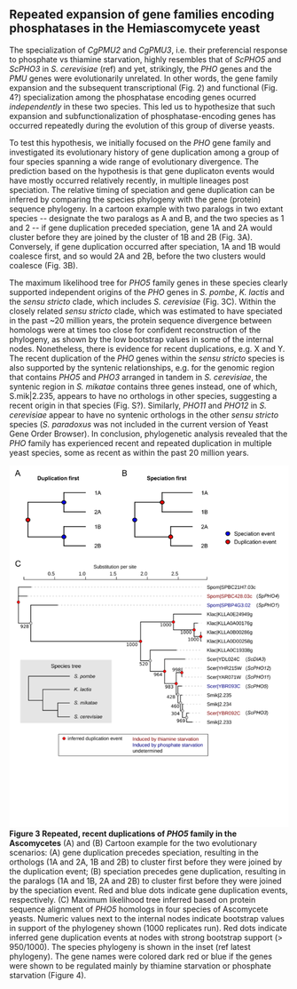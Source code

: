 ## Repeated expansion of gene families encoding phosphatases in the Hemiascomycete yeast

The specialization of _CgPMU2_ and _CgPMU3_, i.e. their preferencial response to phosphate vs thiamine starvation, highly resembles that of _ScPHO5_ and _ScPHO3_ in _S. cerevisiae_ (<span font="color:red">ref</span>) and yet, strikingly, the _PHO_ genes and the _PMU_ genes were evolutionarily unrelated. In other words, the gene family expansion and the subsequent transcriptional (Fig. 2) and functional (Fig. 4?) specialization among the phosphatase encoding genes ocurred _independently_ in these two species. This led us to hypothesize that such expansion and subfunctionalization of phosphatase-encoding genes has occurred repeatedly during the evolution of this group of diverse yeasts. 

To test this hypothesis, we initially focused on the _PHO_ gene family and investigated its evolutionary history of gene duplication among a group of four species spanning a wide range of evolutionary divergence. The prediction based on the hypothesis is that gene duplicaton events would have mostly occurred relatively recently, in multiple lineages post speciation. The relative timing of speciation and gene duplication can be inferred by comparing the species phylogeny with the gene (protein) sequence phylogeny. In a cartoon example with two paralogs in two extant species -- designate the two paralogs as A and B, and the two species as 1 and 2 -- if gene duplication preceded speciation, gene 1A and 2A would cluster before they are joined by the cluster of 1B and 2B (Fig. 3A). Conversely, if gene duplication occurred after speciation, 1A and 1B would coalesce first, and so would 2A and 2B, before the two clusters would coalesce (Fig. 3B). 

The maximum likelihood tree for _PHO5_ family genes in these species clearly supported independent origins of the _PHO_ genes in _S. pombe_, _K. lactis_ and the _sensu stricto_ clade, which includes _S. cerevisiae_ (Fig. 3C). Within the closely related _sensu stricto_ clade, which was estimated to have speciated in the past ~20 million years, the protein sequence divergence between homologs were at times too close for confident reconstruction of the phylogeny, as shown by the low bootstrap values in some of the internal nodes. Nonetheless, there is evidence for recent duplications, e.g. X and Y. The recent duplication of the _PHO_ genes within the _sensu stricto_ species is also supported by the syntenic relationships, e.g. for the genomic region that contains _PHO5_ and _PHO3_ arranged in tandem in _S. cerevisiae_, the syntenic region in _S. mikatae_ contains three genes instead, one of which, S.mik|2.235, appears to have no orthologs in other species, suggesting a recent origin in that species (Fig. S?). Similarly, _PHO11_ and _PHO12_ in _S. cerevisiae_ appear to have no syntenic orthologs in the other _sensu stricto_ species (_S. paradoxus_ was not included in the current version of Yeast Gene Order Browser). In conclusion, phylogenetic analysis revealed that the _PHO_ family has experienced recent and repeated duplication in multiple yeast species, some as recent as within the past 20 million years.

![Fig 3](figure/Figure_3_20170904.png)
**Figure 3 Repeated, recent duplications of _PHO5_ family in the Ascomycetes** (A) and (B) Cartoon example for the two evolutionary scenarios: (A) gene duplication precedes speciation, resulting in the orthologs (1A and 2A, 1B and 2B) to cluster first before they were joined by the duplication event; (B) speciation precedes gene duplication, resulting in the paralogs (1A and 1B, 2A and 2B) to cluster first before they were joined by the speciation event. Red and blue dots indicate gene duplication events, respectively. (C) Maximum likelihood tree inferred based on protein sequence alignment of _PHO5_ homologs in four species of Ascomycete yeasts. Numeric values next to the internal nodes indicate bootstrap values in support of the phylogeney shown (1000 replicates run). Red dots indicate inferred gene duplication events at nodes with strong bootstrap support (> 950/1000). The species phylogeny is shown in the inset (ref latest phylogeny). The gene names were colored dark red or blue if the genes were shown to be regulated mainly by thiamine starvation or phosphate starvation (Figure 4).
